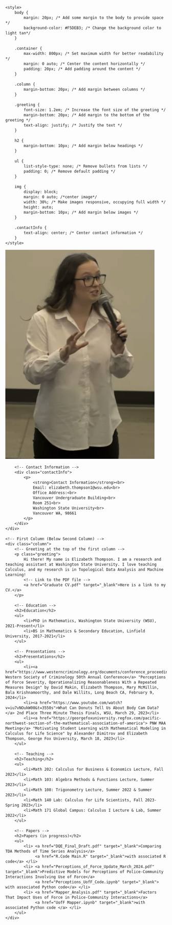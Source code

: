 <!DOCTYPE html>
<html lang="en">
<head>
    <meta charset="UTF-8">
    <meta name="viewport" content="width=device-width, initial-scale=1.0">
    <title>Website</title>

    <style>
        body {
            margin: 20px; /* Add some margin to the body to provide space */
            background-color: #F5DEB3; /* Change the background color to light tan*/
        }

        .container {
            max-width: 800px; /* Set maximum width for better readability */
            margin: 0 auto; /* Center the content horizontally */
            padding: 20px; /* Add padding around the content */
        }

        .column {
            margin-bottom: 20px; /* Add margin between columns */
        }

        .greeting {
            font-size: 1.2em; /* Increase the font size of the greeting */
            margin-bottom: 20px; /* Add margin to the bottom of the greeting */
            text-align: justify; /* Justify the text */
        }

        h2 {
            margin-bottom: 10px; /* Add margin below headings */
        }

        ul {
            list-style-type: none; /* Remove bullets from lists */
            padding: 0; /* Remove default padding */
        }

        img {
            display: block;
            margin: 0 auto; /*center image*/
            width: 30%; /* Make images responsive, occupying full width */
            height: auto;
            margin-bottom: 10px; /* Add margin below images */
        }

        .contactInfo {
            text-align: center; /* Center contact information */
        }
    </style>
</head>
<body>

<div class="container">
    <!-- Second Column (Above First Column) -->
    <div class="column">
        <!-- Image -->
        <img src="https://github.com/ElizabethThompson98/ElizabethThompson98.github.io/blob/main/Directory_Photo.jpg?raw=true" alt="">

        <!-- Contact Information -->
        <div class="contactInfo">
            <p>
                <strong>Contact Information</strong><br>
                Email: elizabeth.thompson1@wsu.edu<br>
                Office Address:<br>
                Vancouver Undergraduate Building<br>
                Room 251<br>
                Washington State University<br>
                Vancouver WA, 98661
            </p>
        </div>
    </div>

    <!-- First Column (Below Second Column) -->
    <div class="column">
        <!-- Greeting at the top of the first column -->
        <p class="greeting">
            Hi there! My name is Elizabeth Thompson. I am a research and teaching assistant at Washington State University. I love teaching Calculus, and my research is in Topological Data Analysis and Machine Learning!
            <!-- Link to the PDF file -->
            <a href="Graduate CV.pdf" target="_blank">Here is a link to my CV.</a>
        </p>

        <!-- Education -->
        <h2>Education</h2>
        <ul>
            <li>PhD in Mathematics, Washington State University (WSU), 2021-Present</li>
            <li>BS in Mathematics & Secondary Education, Linfield University, 2017-2021</li>
        </ul>

        <!-- Presentations -->
        <h2>Presentations</h2>
        <ul>
            <li><a href="https://www.westerncriminology.org/documents/conference_proceedings/WSC_2024_Conference_Program.pdf"> Western Society of Criminology 50th Annual Conference</a> "Perceptions of Force Severity, Operationalizing Reasonableness With a Repeated Measures Design" by David Makin, Elizabeth Thompson, Mary McMillin, Bala Krishnamoorthy, and Dale Willits, Long Beach CA, February 9, 2024</li>
            <li><a href="https://www.youtube.com/watch?v=iu7vNOukW00&t=3550s">What Can Donuts Tell Us About Body Cam Data?</a> 2nd Place Three Minute Thesis Finals, WSU, March 29, 2023</li>        
            <li><a href="https://georgefoxuniversity.regfox.com/pacific-northwest-section-of-the-mathematical-association-of-america"> PNW MAA Meeting</a> "Motivating Student Learning with Mathematical Modeling in Calculus for Life Science" by Alexander Dimitrov and Elizabeth Thompson, George Fox University, March 18, 2023</li>
        </ul>

        <!-- Teaching -->
        <h2>Teaching</h2>
        <ul>
            <li>Math 202: Calculus for Business & Economics Lecture, Fall 2023</li>
            <li>Math 103: Algebra Methods & Functions Lecture, Summer 2023</li>
            <li>Math 108: Trigonometry Lecture, Summer 2022 & Summer 2023</li>
            <li>Math 140 Lab: Calculus for Life Scientists, Fall 2023-Spring 2023</li>
            <li>Math 171 Global Campus: Calculus I Lecture & Lab, Summer 2022</li>
        </ul>

        <!-- Papers -->
        <h2>Papers (in progress)</h2>
        <ul>
            <li> <a href="DQE_Final_Draft.pdf" target="_blank">Comparing TDA Methods of Time Series Analysis</a> 
                 <a href="R.Code Main.R" target="_blank">with associated R code</a> </li>
            <li> <a href="Perceptions_of_Force_Update_March_2024.pdf" target="_blank">Predictive Models for Perceptions of Police-Community Interactions Involving Use of Force</a> 
                 <a href="Perceptions_UofF_Code.ipynb" target="_blank"> with associated Python code</a> </li>
            <li> <a href="Mapper_Analysis.pdf" target="_blank">Factors That Impact Uses of Force in Police-Community Interactions</a> 
                 <a href="UofF Mapper.ipynb" target="_blank">with associated Python code </a> </li>
        </ul>
    </div>
</div>

</body>
</html>
